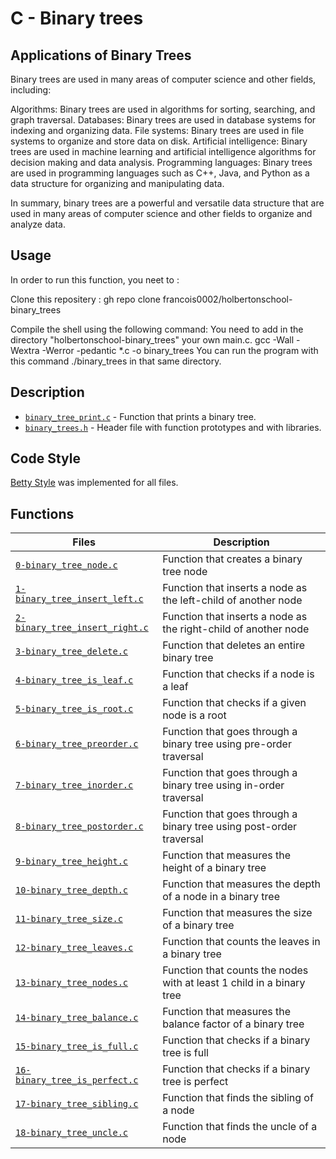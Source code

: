 # C - Binary trees


## Applications of Binary Trees
Binary trees are used in many areas of computer science and other fields, including:

Algorithms: Binary trees are used in algorithms for sorting, searching, and graph traversal.
Databases: Binary trees are used in database systems for indexing and organizing data.
File systems: Binary trees are used in file systems to organize and store data on disk.
Artificial intelligence: Binary trees are used in machine learning and artificial intelligence algorithms for decision making and data analysis.
Programming languages: Binary trees are used in programming languages such as C++, Java, and Python as a data structure for organizing and manipulating data.


In summary, binary trees are a powerful and versatile data structure that are used in many areas of computer science and other fields to organize and analyze data.

## Usage

In order to run this function, you neet to :

Clone this repositery : gh repo clone francois0002/holbertonschool-binary_trees

Compile the shell using the following command:
You need to add in the directory "holbertonschool-binary_trees" your own main.c.
gcc -Wall -Wextra -Werror -pedantic *.c -o binary_trees
You can run the program with this command ./binary_trees in that same directory.


## Description

* [`binary_tree_print.c`](./binary_tree_print.c) - Function that prints a binary tree.
* [`binary_trees.h`](./binary_trees.h) - Header file with function prototypes and with libraries.


## Code Style

[Betty Style](https://github.com/holbertonschool/Betty) was implemented for all files.

## Functions

Files | Description
----- | -----------
[`0-binary_tree_node.c`](./0-binary_tree_node.c) | Function that creates a binary tree node
[`1-binary_tree_insert_left.c`](./1-binary_tree_insert_left.c) | Function that inserts a node as the left-child of another node
[`2-binary_tree_insert_right.c`](./2-binary_tree_insert_right.c) | Function that inserts a node as the right-child of another node
[`3-binary_tree_delete.c`](./3-binary_tree_delete.c) | Function that deletes an entire binary tree
[`4-binary_tree_is_leaf.c`](./4-binary_tree_is_leaf.c) | Function that checks if a node is a leaf
[`5-binary_tree_is_root.c`](./5-binary_tree_is_root.c) | Function that checks if a given node is a root
[`6-binary_tree_preorder.c`](./6-binary_tree_preorder.c) | Function that goes through a binary tree using pre-order traversal
[`7-binary_tree_inorder.c`](./7-binary_tree_inorder.c) | Function that goes through a binary tree using in-order traversal
[`8-binary_tree_postorder.c`](./8-binary_tree_postorder.c) | Function that goes through a binary tree using post-order traversal
[`9-binary_tree_height.c`](./9-binary_tree_height.c) | Function that measures the height of a binary tree
[`10-binary_tree_depth.c`](./10-binary_tree_depth.c) | Function that measures the depth of a node in a binary tree
[`11-binary_tree_size.c`](./11-binary_tree_size.c) | Function that measures the size of a binary tree
[`12-binary_tree_leaves.c`](./12-binary_tree_leaves.c) | Function that counts the leaves in a binary tree
[`13-binary_tree_nodes.c`](./13-binary_tree_nodes.c) | Function that counts the nodes with at least 1 child in a binary tree
[`14-binary_tree_balance.c`](./14-binary_tree_balance.c) | Function that measures the balance factor of a binary tree
[`15-binary_tree_is_full.c`](./15-binary_tree_is_full.c) | Function that checks if a binary tree is full
[`16-binary_tree_is_perfect.c`](./16-binary_tree_is_perfect.c) | Function that checks if a binary tree is perfect
[`17-binary_tree_sibling.c`](./17-binary_tree_sibling.c) | Function that finds the sibling of a node
[`18-binary_tree_uncle.c`](./18-binary_tree_uncle.c) | Function that finds the uncle of a node
